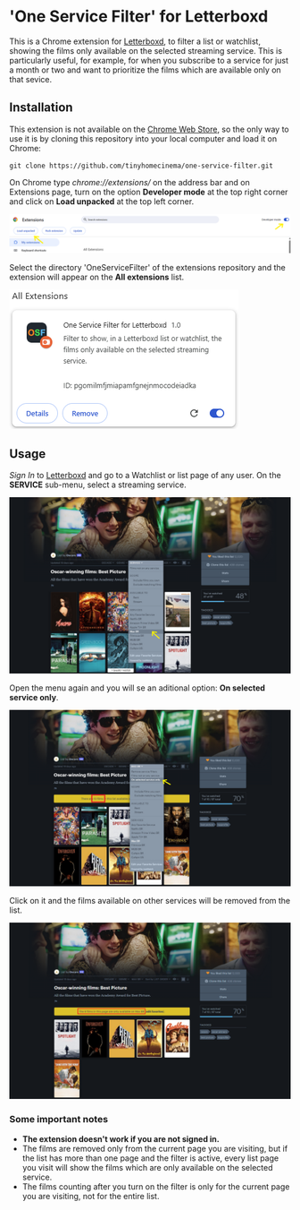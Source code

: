 # 'One Service Filter' for Letterboxd

This is a Chrome extension for [Letterboxd](https://letterboxd.com/), to filter a list or watchlist, showing the films only available on the selected streaming service. This is particularly useful, for example, for when you subscribe to a service for just a month or two and want to prioritize the films which are available only on that sevice.

## Installation

This extension is not available on the [Chrome Web Store](https://chromewebstore.google.com/), so the only way to use it is by cloning this repository into your local computer and load it on Chrome:

```
git clone https://github.com/tinyhomecinema/one-service-filter.git
```

On Chrome type _chrome://extensions/_ on the address bar and on Extensions page, turn on the option **Developer mode** at the top right corner and click on **Load unpacked** at the top left corner.

![Loading extension](images/img_1.png)

Select the directory 'OneServiceFilter' of the extensions repository and the extension will appear on the **All extensions** list.

![Extension list](images/img_2.png)

## Usage

_Sign In_ to [Letterboxd](https://letterboxd.com/) and go to a Watchlist or list page of any user. On the **SERVICE** sub-menu, select a streaming service.

![SERVICE menu](images/img_3.png)

Open the menu again and you will se an aditional option: **On selected service only**.

![Additional option](images/img_4.png)

Click on it and the films available on other services will be removed from the list.

![Filtered list](images/img_5.png)

### Some important notes
- **The extension doesn't work if you are not signed in.**
- The films are removed only from the current page you are visiting, but if the list has more than one page and the filter is active, every list page you visit will show the films which are only available on the selected service.
- The films counting after you turn on the filter is only for the current page you are visiting, not for the entire list.
